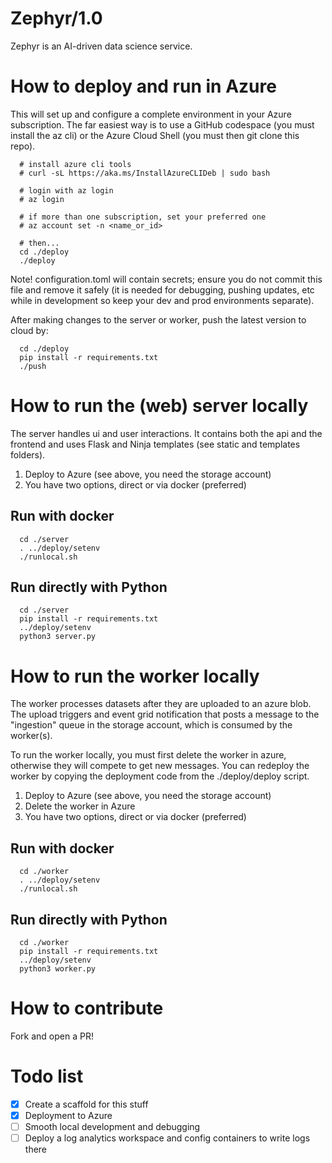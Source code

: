 # Zephyr/1.0

Zephyr is an AI-driven data science service.



# How to deploy and run in Azure

This will set up and configure a complete environment in your Azure subscription. The far easiest way is to use a GitHub codespace (you must install the az cli) or the Azure Cloud Shell (you must then git clone this repo).

```
  # install azure cli tools
  # curl -sL https://aka.ms/InstallAzureCLIDeb | sudo bash

  # login with az login
  # az login

  # if more than one subscription, set your preferred one
  # az account set -n <name_or_id>

  # then...
  cd ./deploy
  ./deploy
```

Note! configuration.toml will contain secrets; ensure you do not commit this file and remove it safely (it is needed for debugging, pushing updates, etc while in development so keep your dev and prod environments separate).

After making changes to the server or worker, push the latest version to cloud by:

```
  cd ./deploy
  pip install -r requirements.txt
  ./push
```



# How to run the (web) server locally

The server handles ui and user interactions. It contains both the api
and the frontend and uses Flask and Ninja templates (see static and templates folders).

1. Deploy to Azure (see above, you need the storage account)
1. You have two options, direct or via docker (preferred)

## Run with docker

```
  cd ./server
  . ../deploy/setenv
  ./runlocal.sh
```

## Run directly with Python

```
  cd ./server
  pip install -r requirements.txt
  ../deploy/setenv
  python3 server.py
```



# How to run the worker locally

The worker processes datasets after they are uploaded to an azure blob. The upload triggers and event grid notification that posts a message to the "ingestion" queue in the storage account, which is consumed by the worker(s).

To run the worker locally, you must first delete the worker in azure, otherwise they will compete to get new messages. You can redeploy the worker by copying the deployment code from the ./deploy/deploy script.

1. Deploy to Azure (see above, you need the storage account)
1. Delete the worker in Azure
1. You have two options, direct or via docker (preferred)

## Run with docker

```
  cd ./worker
  . ../deploy/setenv
  ./runlocal.sh
```

## Run directly with Python

```
  cd ./worker
  pip install -r requirements.txt
  ../deploy/setenv
  python3 worker.py
```


# How to contribute

Fork and open a PR!



# Todo list

- [x] Create a scaffold for this stuff
- [x] Deployment to Azure
- [ ] Smooth local development and debugging
- [ ] Deploy a log analytics workspace and config containers to write logs there
